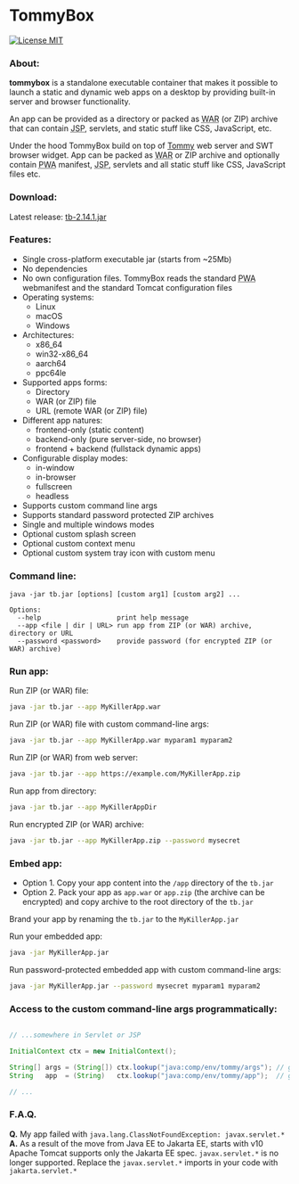 # TommyBox
[![License MIT](https://img.shields.io/badge/license-MIT-blue?style=flat-square)](https://github.com/xnbox/tommybox/blob/master/LICENSE)

<h3>About:</h3>
<p><strong>tommybox</strong> is a standalone executable container that makes it possible to launch a static and dynamic web apps on a desktop by providing built-in server and browser functionality.</p>

<p>
An app can be provided as a directory or packed as <abbr title="Web application ARchive">WAR</abbr> (or ZIP) archive that can contain <abbr title="Java Server Pages">JSP</abbr>, servlets, and static stuff like CSS, JavaScript, etc.
</p>

<p>
Under the hood TommyBox build on top of <a href="https://github.com/xnbox/tommy">Tommy</a> web server and SWT browser widget.
App can be packed as <abbr title="Web application ARchive">WAR</abbr> or ZIP archive and optionally contain <abbr title="Progressive Web Apps">PWA</abbr> manifest</li>, <abbr title="Java Server Pages">JSP</abbr>, servlets and all static stuff like CSS, JavaScript files etc.
</p>


<h3>Download:</h3>
Latest release: <a href="https://github.com/xnbox/tommybox/releases/download/2.14.1/tb-2.14.1.jar">tb-2.14.1.jar</a>


<h3>Features:</h3>
<ul>
	<li>Single cross-platform executable jar (starts from ~25Mb)</li>
	<li>No dependencies</li>
	<li>No own configuration files. TommyBox reads the standard <abbr title="Progressive Web Apps">PWA</abbr> webmanifest and the standard Tomcat configuration files</li>
	<li>
		Operating systems:
		<ul>
			<li>Linux</li>
			<li>macOS</li>
			<li>Windows</li>
		</ul>
	</li>
	<li>
		Architectures:
		<ul>
			<li>x86_64</li>
			<li>win32-x86_64</li>
			<li>aarch64</li>
			<li>ppc64le</li>
		</ul>
	</li>
	<li>
		Supported apps forms:
		<ul>
			<li>Directory</li>
			<li>WAR (or ZIP) file</li>
			<li>URL (remote WAR (or ZIP) file)</i>
		</ul>
	</li>
	<li>
		Different app natures:
		<ul>
			<li>frontend-only (static content)</li>
			<li>backend-only (pure server-side, no browser)</li>
			<li>frontend + backend (fullstack dynamic apps)</i>
		</ul>
	</li>
	<li>
		Configurable display modes:
		<ul>
			<li>in-window</li>
			<li>in-browser</li>
			<li>fullscreen</li>
			<li>headless</li>
		</ul>
	</li>
	<li>Supports custom command line args</li>
	<li>Supports standard password protected ZIP archives</li>
	<li>Single and multiple windows modes</li>
	<li>Optional custom splash screen</li>
	<li>Optional custom context menu</li>
	<li>Optional custom system tray icon with custom menu</li>
</ul>


<h3>Command line:</h3>


```text
java -jar tb.jar [options] [custom arg1] [custom arg2] ...

Options:
  --help                   print help message
  --app <file | dir | URL> run app from ZIP (or WAR) archive, directory or URL
  --password <password>    provide password (for encrypted ZIP (or WAR) archive)

```


<h3>Run app:</h3>


Run ZIP (or WAR) file:
```bash
java -jar tb.jar --app MyKillerApp.war
```


Run ZIP (or WAR) file with custom command-line args:
```bash
java -jar tb.jar --app MyKillerApp.war myparam1 myparam2
```


Run ZIP (or WAR) from web server:
```bash
java -jar tb.jar --app https://example.com/MyKillerApp.zip
```


Run app from directory:
```bash
java -jar tb.jar --app MyKillerAppDir
```


Run encrypted ZIP (or WAR) archive:
```bash
java -jar tb.jar --app MyKillerApp.zip --password mysecret
```


<h3>Embed app:</h3>
<ul>
	<li>Option 1. Copy your app content into the <code>/app</code> directory of the <code>tb.jar</code>
	</li>
	<li>Option 2. Pack your app as <code>app.war</code> or <code>app.zip</code> (the archive can be encrypted) and copy archive to the root directory of the <code>tb.jar</code>
	</li>
</ul>

Brand your app by renaming the <code>tb.jar</code> to the <code>MyKillerApp.jar</code>

Run your embedded app:
```bash
java -jar MyKillerApp.jar
```


Run password-protected embedded app with custom command-line args:
```bash
java -jar MyKillerApp.jar --password mysecret myparam1 myparam2
```

<h3>Access to the custom command-line args programmatically:</h3>


```java

// ...somewhere in Servlet or JSP

InitialContext ctx = new InitialContext();

String[] args = (String[]) ctx.lookup("java:comp/env/tommy/args"); // get custom command-line args
String   app  = (String)   ctx.lookup("java:comp/env/tommy/app");  // get "--app" parameter value

// ...

```


<h3>F.A.Q.</h3>

<strong>Q.</strong> My app failed with <code>java.lang.ClassNotFoundException: javax.servlet.\*</code>
<br>
<strong>A.</strong> As a result of the move from Java EE to Jakarta EE, starts with v10 Apache Tomcat supports only the Jakarta EE spec. <code>javax.servlet.\*</code> is no longer supported.
Replace the <code>javax.servlet.\*</code> imports in your code with <code>jakarta.servlet.\*</code>

